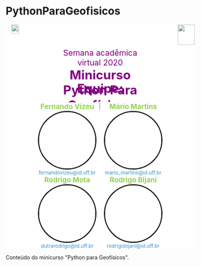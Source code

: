 # PythonParaGeofisicos

<div style="text-align:center; display:flex; justify-content:space-between;">
<div style="background-color:white; width:25%; height:150px; display: flex;">

<img src="https://giecaruff.github.io/sites/gss_semana_2020/logos/GSS_semana_geofisica.png" height="40%">

</div>
<div style="background-color:white; width:50%; height:150px; text-align:center;">

<br><br>

<span style="color:purple; font-size: 16pt;">Semana acadêmica virtual 2020 <br></span>
<span style="color:purple; font-size: 25pt;font-weight: bold;">Minicurso Python Para Geofísicos </span>

</div>

<div style="background-color:white; width:25%; height:150px; text-align:right">
<img src="https://giecaruff.github.io/sites/gss_semana_2020/logos/logo_colorida_icone.png" height="60%">
</div>
</div>

<div style="background-color:white">
<center><span style="color:purple; font-size: 25pt;font-weight: bold;center">Equipe:</span>
<br><br>

<div style="background-color:white;width:172px;text-align:center;display:inline-block;"> <span style="color:#92d14f; font-size: 14pt;font-weight: bold;">Fernando Vizeu</span> <div><img src="https://giecaruff.github.io/sites/gss_semana_2020/integrantes/vizeu.jfif" width="150px" style="border-radius:50%;border-style: solid;"></div> <span style="color:#3991c9; font-size: 10pt">fernandovizeu@id.uff.br</span> </div>
<div style="background-color:white;width:172px;text-align:center;display:inline-block;"> <span style="color:#92d14f; font-size: 14pt;font-weight: bold;">Mário Martins</span> <div><img src="https://giecaruff.github.io/sites/gss_semana_2020/integrantes/mario_machine.png" width="150px" style="border-radius:50%;border-style: solid;"></div> <span style="color:#3991c9; font-size: 10pt">mario_martins@id.uff.br</span> </div>
<div style="background-color:white;width:172px;text-align:center;display:inline-block;"> <span style="color:#92d14f; font-size: 14pt;font-weight: bold;">Rodrigo Mota</span> <div><img src="https://giecaruff.github.io/sites/gss_semana_2020/integrantes/rodrigo_dutra.jfif" width="150px" style="border-radius:50%;border-style: solid;"></div> <span style="color:#3991c9; font-size: 10pt">dutrarodrigo@id.uff.br</span> </div>
<div style="background-color:white;width:172px;text-align:center;display:inline-block;"> <span style="color:#92d14f; font-size: 14pt;font-weight: bold;">Rodrigo Bijani</span> <div><img src="https://giecaruff.github.io/sites/gss_semana_2020/integrantes/rodrigo_bijani.jfif" width="150px" style="border-radius:50%;border-style: solid;"></div> <span style="color:#3991c9; font-size: 10pt">rodrigobijani@id.uff.br</span> </div>

</div>

Conteúdo do minicurso "Python para Geofísicos".
